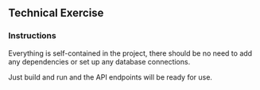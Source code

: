 ## Technical Exercise

### Instructions

Everything is self-contained in the project, there should be no need to add any dependencies or set up any database connections.

Just build and run and the API endpoints will be ready for use.
